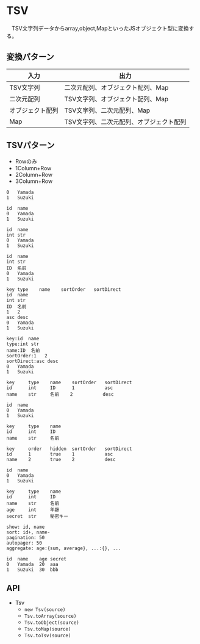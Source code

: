 # TSV

　TSV文字列データからarray,object,MapといったJSオブジェクト型に変換する。

## 変換パターン

入力|出力
----|----
TSV文字列|二次元配列、オブジェクト配列、Map
二次元配列|TSV文字列、オブジェクト配列、Map
オブジェクト配列|TSV文字列、二次元配列、Map
Map|TSV文字列、二次元配列、オブジェクト配列

## TSVパターン

* Rowのみ
* 1Column+Row
* 2Column+Row
* 3Column+Row

```tsv
0   Yamada
1   Suzuki
```

```tsv
id  name
0   Yamada
1   Suzuki
```

```tsv
id  name
int str
0   Yamada
1   Suzuki
```

```tsv
id  name
int str
ID  名前
0   Yamada
1   Suzuki
```

```tsv
key type    name    sortOrder   sortDirect  
id  name
int str
ID  名前
1   2
asc desc
0   Yamada
1   Suzuki
```

```tsv
key:id  name
type:int str
name:ID  名前
sortOrder:1   2
sortDirect:asc desc
0   Yamada
1   Suzuki
```

```tsv
key     type    name    sortOrder   sortDirect
id      int     ID      1           asc
name    str     名前    2           desc

id  name
0   Yamada
1   Suzuki
```

```tsv
key     type    name
id      int     ID
name    str     名前

key     order   hidden  sortOrder   sortDirect
id      1       true    1           asc
name    2       true    2           desc

id  name
0   Yamada
1   Suzuki
```

```tsv
key     type    name
id      int     ID
name    str     名前
age     int     年齢
secret  str     秘密キー

show: id, name
sort: id+, name-
pagination: 50
autopager: 50
aggregate: age:{sum, average}, ...:{}, ...

id  name    age secret
0   Yamada  20  aaa
1   Suzuki  30  bbb
```



## API

* Tsv
    * `new Tsv(source)`
    * `Tsv.toArray(source)`
    * `Tsv.toObject(source)`
    * `Tsv.toMap(source)`
    * `Tsv.toTsv(source)`

